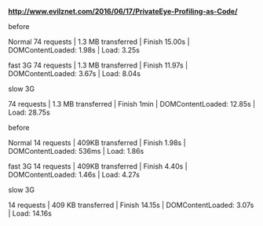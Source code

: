 **http://www.evilznet.com/2016/06/17/PrivateEye-Profiling-as-Code/**

before

Normal
74 requests | 1.3 MB  transferred | Finish 15.00s | DOMContentLoaded: 1.98s | Load: 3.25s


fast 3G
74 requests | 1.3 MB  transferred | Finish 11.97s | DOMContentLoaded: 3.67s | Load: 8.04s

slow 3G

74 requests | 1.3 MB  transferred | Finish 1min | DOMContentLoaded: 12.85s | Load: 28.75s


before

Normal
14 requests | 409KB  transferred | Finish 1.98s | DOMContentLoaded: 536ms | Load: 1.86s


fast 3G
14 requests | 409KB  transferred | Finish 4.40s | DOMContentLoaded: 1.46s | Load: 4.27s

slow 3G

14 requests | 409 KB transferred | Finish 14.15s | DOMContentLoaded: 3.07s | Load: 14.16s